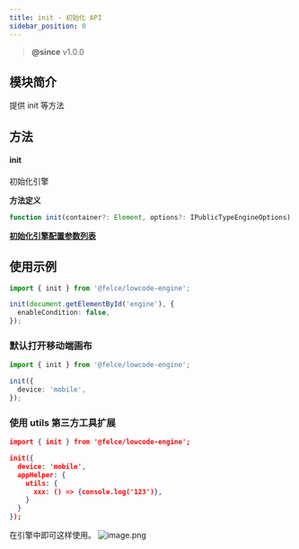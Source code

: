 ```yaml
---
title: init - 初始化 API
sidebar_position: 0
---
```


> **@since** v1.0.0

## 模块简介

提供 init 等方法

## 方法

#### init

初始化引擎

**方法定义**

```typescript
function init(container?: Element, options?: IPublicTypeEngineOptions): void;
```

[**初始化引擎配置参数列表**](./configOptions)

## 使用示例

```typescript
import { init } from '@felce/lowcode-engine';

init(document.getElementById('engine'), {
  enableCondition: false,
});
```

### 默认打开移动端画布

```typescript
import { init } from '@felce/lowcode-engine';

init({
  device: 'mobile',
});
```

### 使用 utils 第三方工具扩展

```json
import { init } from '@felce/lowcode-engine';

init({
  device: 'mobile',
  appHelper: {
    utils: {
      xxx: () => {console.log('123')},
    }
  }
});
```

在引擎中即可这样使用。
![image.png](https://img.alicdn.com/imgextra/i4/O1CN01FWvu051OxAEYrHBy5_!!6000000001771-2-tps-3584-1796.png)
